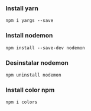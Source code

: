 ### Install yarn

```
npm i yargs --save

```

### Install nodemon

```
npm install --save-dev nodemon
```
### Desinstalar nodemon

```
npm uninstall nodemon

```

### Install color npm

```
npm i colors 
```
